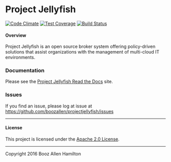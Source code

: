 Project Jellyfish
=======

[![Code Climate](https://codeclimate.com/github/projectjellyfish/api/badges/gpa.svg)](https://codeclimate.com/github/projectjellyfish/api) [![Test Coverage](https://codeclimate.com/github/projectjellyfish/api/badges/coverage.svg)](https://codeclimate.com/github/projectjellyfish/api/coverage) [![Build Status](https://travis-ci.org/boozallen/projectjellyfish.svg?branch=master)](https://travis-ci.org/boozallen/projectjellyfish)

#### Overview

Project Jellyfish is an open source broker system offering policy-driven
solutions that assist organizations with the management of multi-cloud IT
environments.

### Documentation

Please see the [Project Jellyfish Read the Docs](https://projectjellyfish.readthedocs.io) site.

### Issues

If you find an issue, please log at issue at https://github.com/boozallen/projectjellyfish/issues

-----
#### License

This project is licensed under the [Apache 2.0 License](https://projectjellyfish.readthedocs.io/#license).

-----
Copyright 2016 Booz Allen Hamilton
